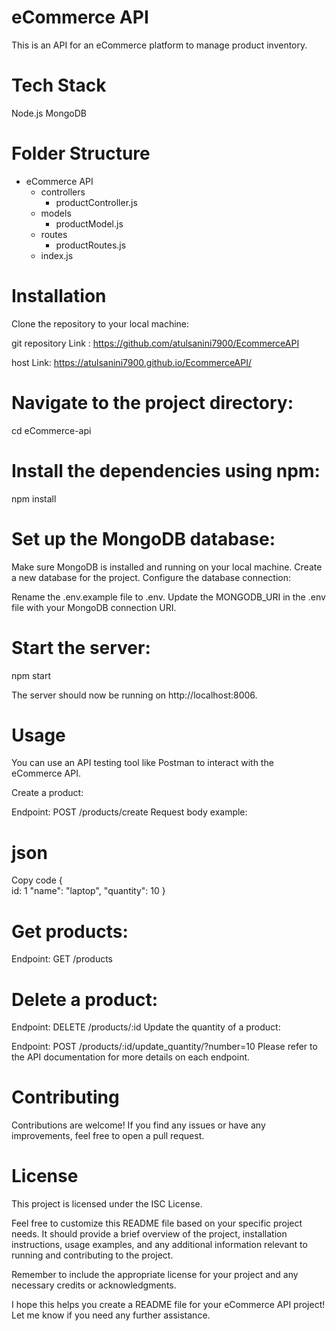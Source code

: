 

# eCommerce API
This is an API for an eCommerce platform to manage product inventory.

# Tech Stack
Node.js
MongoDB
# Folder Structure
- eCommerce API
  - controllers
    - productController.js
  - models
    - productModel.js
  - routes
    - productRoutes.js
  - index.js
    


# Installation
Clone the repository to your local machine:



git repository Link : https://github.com/atulsanini7900/EcommerceAPI

host Link: https://atulsanini7900.github.io/EcommerceAPI/

# Navigate to the project directory:
cd eCommerce-api
# Install the dependencies using npm:
npm install

# Set up the MongoDB database:

Make sure MongoDB is installed and running on your local machine.
Create a new database for the project.
Configure the database connection:

Rename the .env.example file to .env.
Update the MONGODB_URI in the .env file with your MongoDB connection URI.
# Start the server:
npm start

The server should now be running on http://localhost:8006.

# Usage
You can use an API testing tool like Postman to interact with the eCommerce API.

Create a product:

Endpoint: POST /products/create
Request body example:
# json
Copy code
{  
  id: 1
  "name": "laptop",
  "quantity": 10
}
# Get products:

Endpoint: GET /products
# Delete a product:

Endpoint: DELETE /products/:id
Update the quantity of a product:

Endpoint: POST /products/:id/update_quantity/?number=10
Please refer to the API documentation for more details on each endpoint.

# Contributing
Contributions are welcome! If you find any issues or have any improvements, feel free to open a pull request.

# License
This project is licensed under the ISC License.

Feel free to customize this README file based on your specific project needs. It should provide a brief overview of the project, installation instructions, usage examples, and any additional information relevant to running and contributing to the project.

Remember to include the appropriate license for your project and any necessary credits or acknowledgments.

I hope this helps you create a README file for your eCommerce API project! Let me know if you need any further assistance.
